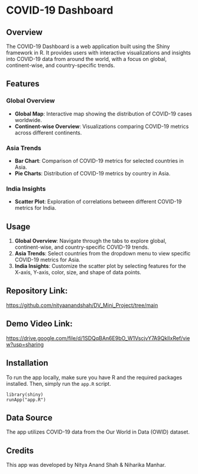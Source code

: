 # COVID-19 Dashboard

## Overview
The COVID-19 Dashboard is a web application built using the Shiny framework in R. It provides users with interactive visualizations and insights into COVID-19 data from around the world, with a focus on global, continent-wise, and country-specific trends.

## Features
### Global Overview
- **Global Map**: Interactive map showing the distribution of COVID-19 cases worldwide.
- **Continent-wise Overview**: Visualizations comparing COVID-19 metrics across different continents.

### Asia Trends
- **Bar Chart**: Comparison of COVID-19 metrics for selected countries in Asia.
- **Pie Charts**: Distribution of COVID-19 metrics by country in Asia.

### India Insights
- **Scatter Plot**: Exploration of correlations between different COVID-19 metrics for India.

## Usage
1. **Global Overview**: Navigate through the tabs to explore global, continent-wise, and country-specific COVID-19 trends.
2. **Asia Trends**: Select countries from the dropdown menu to view specific COVID-19 metrics for Asia.
3. **India Insights**: Customize the scatter plot by selecting features for the X-axis, Y-axis, color, size, and shape of data points.

## Repository Link:
https://github.com/nityaanandshah/DV_Mini_Project/tree/main

## Demo Video Link:
https://drive.google.com/file/d/1SDQqBAn6E9bO_W1VscjvY7A9QkIlxRef/view?usp=sharing

## Installation
To run the app locally, make sure you have R and the required packages installed. Then, simply run the `app.R` script.

```
library(shiny)
runApp("app.R")
```

## Data Source
The app utilizes COVID-19 data from the Our World in Data (OWID) dataset.

## Credits
This app was developed by Nitya Anand Shah & Niharika Manhar.
